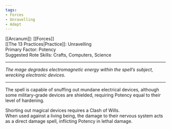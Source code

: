 ```yaml
---
tags:
- Forces
- Unravelling
- Adept
---
```


[[Arcanum]]: [[Forces]]\
[[The 13 Practices|Practice]]: Unravelling\
Primary Factor: Potency\
Suggested Rote Skills: Crafts, Computers, Science

---

_The mage degrades electromagnetic energy within the spell’s subject, wrecking electronic devices._

---

The spell is capable of snuffing out mundane electrical devices, although some military-grade devices are shielded, requiring Potency equal to their level of hardening.

Shorting out magical devices requires a Clash of Wills.\
When used against a living being, the damage to their nervous system acts as a direct damage spell, inflicting Potency in lethal damage.